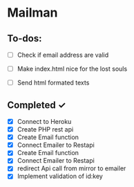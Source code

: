# Mailman

## To-dos:

- [ ] Check if email address are valid
- [ ] Make index.html nice for the lost souls 
- [ ] Send html formated texts

 
## Completed ✓

- [x] Connect to Heroku
- [x] Create PHP rest api 
- [x] Create Email function
- [x] Connect Emailer to Restapi 
- [x] Create Email function
- [x] Connect Emailer to Restapi 
- [x] redirect Api call from mirror to emailer
- [x] Implement validation of id:key